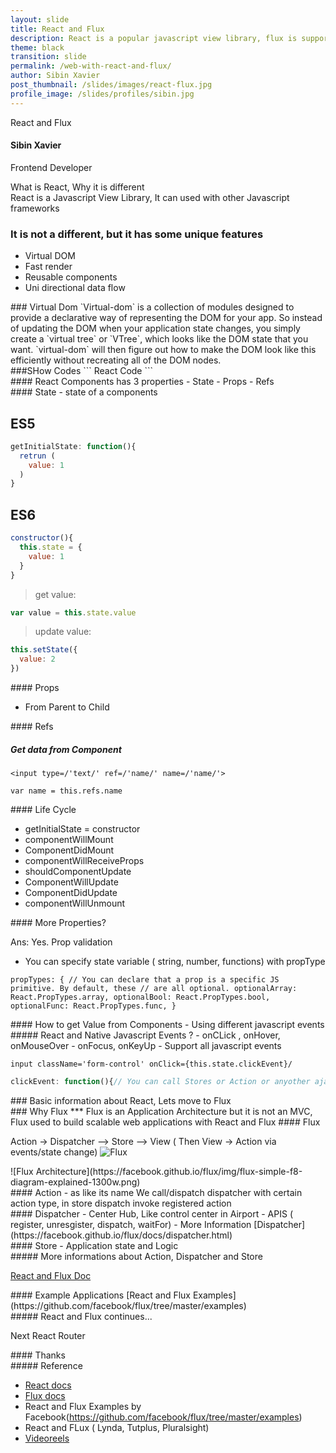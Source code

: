 ```yaml
---
layout: slide
title: React and Flux
description: React is a popular javascript view library, flux is supporting application architecfture to build web and native application
theme: black
transition: slide
permalink: /web-with-react-and-flux/
author: Sibin Xavier
post_thumbnail: /slides/images/react-flux.jpg
profile_image: /slides/profiles/sibin.jpg
---
```

<section data-markdown>
 React and Flux
</section>
<section>
	<h4>Sibin Xavier</h4>
	<p>
		Frontend Developer
	</p>
</section>
<section>
	What is React, Why it is different
</section>
<section>
	React is a Javascript View Library, It can used with other Javascript frameworks
</section>
<section >
	<h3>It is not a different, but it has some unique features</h3>


  <ul>
    <li>Virtual DOM</li>
    <li>Fast render  </li>
    <li>Reusable components</li>
    <li>Uni directional data flow</li>
  </ul>


</section>
<section data-markdown>
  ### Virtual Dom
  `Virtual-dom` is a collection of modules designed to provide a declarative way of representing the DOM for your app.
  So instead of updating the DOM when your application state changes, you simply create a `virtual tree` or `VTree`, which looks like the DOM state that you want.
  `virtual-dom` will then figure out how to make the DOM look like this efficiently without recreating all of the DOM nodes.
</section>
<section data-markdown>
###SHow Codes
```
React Code
```
</section>

<section data-markdown>
#### React Components has 3 properties
- State
- Props
- Refs
</section>
<section data-markdown>
#### State
- state of a components
</section>

<section data-markdown>

 ES5
-----
```javascript
getInitialState: function(){
  retrun (
    value: 1
  )
}
```

ES6
-----
```javascript
constructor(){
  this.state = {
    value: 1
  }
}
```
> get value:
```javascript
var value = this.state.value
```
> update value:
```javascript
this.setState({
  value: 2
})
```

</section>

<section data-markdown>
#### Props

- From Parent to Child
</section>

<section data-markdown>
#### Refs

##### Get data from Component

`<input type=/'text/' ref=/'name/' name=/'name/'>`


`var name = this.refs.name`

</section>

<section data-markdown>
#### Life Cycle

- getInitialState = constructor
- componentWillMount
- ComponentDidMount
- componentWillReceiveProps
- shouldComponentUpdate
- ComponentWillUpdate
- ComponentDidUpdate
- componentWillUnmount
</section>

<section data-markdown>
#### More Properties?

Ans: Yes. Prop validation
- You can specify state variable ( string, number, functions) with propType

>
`
propTypes: {
    // You can declare that a prop is a specific JS primitive. By default, these
    // are all optional.
    optionalArray: React.PropTypes.array,
    optionalBool: React.PropTypes.bool,
    optionalFunc: React.PropTypes.func,
  }
`

</section>

<section data-markdown>
#### How to get Value from Components
- Using different javascript events
##### React and Native Javascript Events ?
- onCLick , onHover, onMouseOver
- onFocus, onKeyUp
- Support all javascript events


```
input className='form-control' onClick={this.state.clickEvent}/
```
```javascript
clickEvent: function(){// You can call Stores or Action or anyother ajax calls}
```

</section>
<section data-markdown>
### Basic information about React, Lets move to Flux

</section>

<section data-markdown>
### Why Flux
***
Flux is an Application Architecture but it is not an MVC, Flux used to build scalable web applications with React and Flux
#### Flux

Action -> Dispatcher --> Store --> View
( Then View -> Action via events/state change)
![Flux](https://facebook.github.io/flux/img/flux-simple-f8-diagram-with-client-action-1300w.png)
</section>

<section data-markdown>
![Flux Architecture](https://facebook.github.io/flux/img/flux-simple-f8-diagram-explained-1300w.png)
</section>

<section data-markdown>
#### Action
- as like its name
We call/dispatch dispatcher with certain action type, in store dispatch invoke registered action

</section>
<section data-markdown>
#### Dispatcher
- Center Hub, Like control center in Airport
- APIS ( register, unresgister, dispatch, waitFor)
- More Information [Dispatcher](https://facebook.github.io/flux/docs/dispatcher.html)
</section>
<section data-markdown>
#### Store
- Application state and Logic
</section>

<section data-markdown>
##### More informations about Action, Dispatcher and Store

[React and Flux Doc](http://facebook.github.io/react/blog/2014/07/30/flux-actions-and-the-dispatcher.html)
</section>

<section data-markdown>
#### Example Applications
[React and Flux Examples](https://github.com/facebook/flux/tree/master/examples)
</section>

<section data-markdown>
##### React and Flux continues...

Next React Router
</section>
<section data-markdown>
#### Thanks
</section>
<section data-markdown>
##### Reference

- [React docs](https://facebook.github.io/react/index.html)
- [Flux docs](https://facebook.github.io/flux/)
- React and Flux Examples by Facebook(https://github.com/facebook/flux/tree/master/examples)
- React and FLux ( Lynda, Tutplus, Pluralsight)
- [Videoreels](https://bitbucket.org/sibinx7/newreels)

</section>
